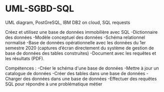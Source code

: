 # UML-SGBD-SQL
UML diagram, PostGreSQL, IBM DB2 on cloud, SQL requests

Créez et utilisez une base de données immobilière avec SQL 
-Dictionnaire des données 
-Modèle conceptuel des données 
-Schéma relationnel normalisé 
-Base de données opérationnelle avec les données du 1er semestre 2020 (captures d’écran directement du système de gestion de base de données des tables construites) -Document avec les requêtes et les résultats (PDF).  

Compétences : 
-Créer le schéma d'une base de données 
-Mettre à jour un catalogue de données
-Créer des tables dans une base de données 
-Charger des données dans une base de données 
-Effectuer des requêtes SQL pour répondre à une problématique métier
